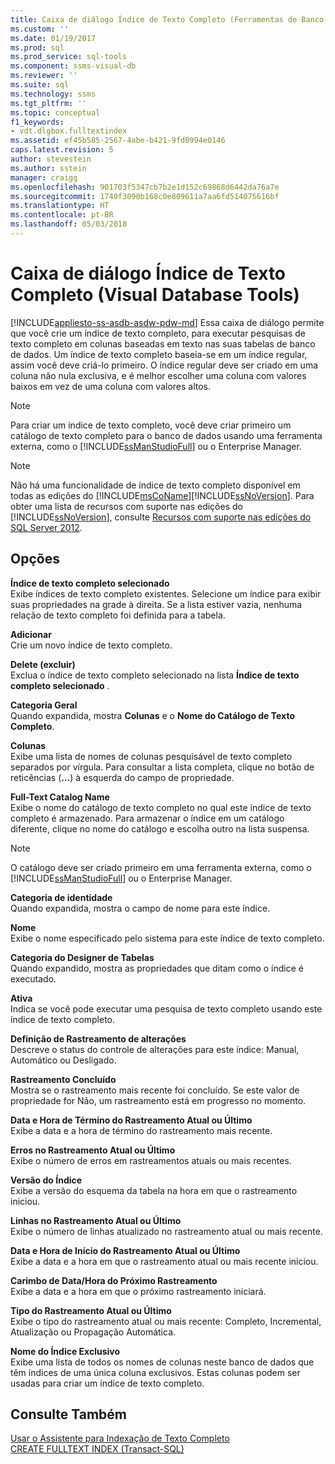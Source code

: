 ```yaml
---
title: Caixa de diálogo Índice de Texto Completo (Ferramentas de Banco de Dados Visual) | Microsoft Docs
ms.custom: ''
ms.date: 01/19/2017
ms.prod: sql
ms.prod_service: sql-tools
ms.component: ssms-visual-db
ms.reviewer: ''
ms.suite: sql
ms.technology: ssms
ms.tgt_pltfrm: ''
ms.topic: conceptual
f1_keywords:
- vdt.dlgbox.fulltextindex
ms.assetid: ef45b585-2567-4abe-b421-9fd0994e0146
caps.latest.revision: 5
author: stevestein
ms.author: sstein
manager: craigg
ms.openlocfilehash: 901703f5347cb7b2e1d152c69868d6442da76a7e
ms.sourcegitcommit: 1740f3090b168c0e809611a7aa6fd514075616bf
ms.translationtype: HT
ms.contentlocale: pt-BR
ms.lasthandoff: 05/03/2018
---
```

# <a name="full-text-index-dialog-box-visual-database-tools"></a>Caixa de diálogo Índice de Texto Completo (Visual Database Tools)
[!INCLUDE[appliesto-ss-asdb-asdw-pdw-md](../../includes/appliesto-ss-asdb-asdw-pdw-md.md)]
Essa caixa de diálogo permite que você crie um índice de texto completo, para executar pesquisas de texto completo em colunas baseadas em texto nas suas tabelas de banco de dados. Um índice de texto completo baseia-se em um índice regular, assim você deve criá-lo primeiro. O índice regular deve ser criado em uma coluna não nula exclusiva, e é melhor escolher uma coluna com valores baixos em vez de uma coluna com valores altos.  
  
> [!NOTE]  
> Para criar um índice de texto completo, você deve criar primeiro um catálogo de texto completo para o banco de dados usando uma ferramenta externa, como o [!INCLUDE[ssManStudioFull](../../includes/ssmanstudiofull_md.md)] ou o Enterprise Manager.  
  
> [!NOTE]  
> Não há uma funcionalidade de índice de texto completo disponível em todas as edições do [!INCLUDE[msCoName](../../includes/msconame_md.md)][!INCLUDE[ssNoVersion](../../includes/ssnoversion_md.md)]. Para obter uma lista de recursos com suporte nas edições do [!INCLUDE[ssNoVersion](../../includes/ssnoversion_md.md)], consulte [Recursos com suporte nas edições do SQL Server 2012](http://msdn.microsoft.com/en-us/5da61ff5-12b9-48e6-b3c8-0dacca1751c4).  
  
## <a name="options"></a>Opções  
**Índice de texto completo selecionado**  
Exibe índices de texto completo existentes. Selecione um índice para exibir suas propriedades na grade à direita. Se a lista estiver vazia, nenhuma relação de texto completo foi definida para a tabela.  
  
**Adicionar**  
Crie um novo índice de texto completo.  
  
**Delete (excluir)**  
Exclua o índice de texto completo selecionado na lista **Índice de texto completo selecionado** .  
  
**Categoria Geral**  
Quando expandida, mostra **Colunas** e o **Nome do Catálogo de Texto Completo**.  
  
**Colunas**  
Exibe uma lista de nomes de colunas pesquisável de texto completo separados por vírgula. Para consultar a lista completa, clique no botão de reticências (**…**) à esquerda do campo de propriedade.  
  
**Full-Text Catalog Name**  
Exibe o nome do catálogo de texto completo no qual este índice de texto completo é armazenado. Para armazenar o índice em um catálogo diferente, clique no nome do catálogo e escolha outro na lista suspensa.  
  
> [!NOTE]  
> O catálogo deve ser criado primeiro em uma ferramenta externa, como o [!INCLUDE[ssManStudioFull](../../includes/ssmanstudiofull_md.md)] ou o Enterprise Manager.  
  
**Categoria de identidade**  
Quando expandida, mostra o campo de nome para este índice.  
  
**Nome**  
Exibe o nome especificado pelo sistema para este índice de texto completo.  
  
**Categoria do Designer de Tabelas**  
Quando expandido, mostra as propriedades que ditam como o índice é executado.  
  
**Ativa**  
Indica se você pode executar uma pesquisa de texto completo usando este índice de texto completo.  
  
**Definição de Rastreamento de alterações**  
Descreve o status do controle de alterações para este índice: Manual, Automático ou Desligado.  
  
**Rastreamento Concluído**  
Mostra se o rastreamento mais recente foi concluído. Se este valor de propriedade for Não, um rastreamento está em progresso no momento.  
  
**Data e Hora de Término do Rastreamento Atual ou Último**  
Exibe a data e a hora de término do rastreamento mais recente.  
  
**Erros no Rastreamento Atual ou Último**  
Exibe o número de erros em rastreamentos atuais ou mais recentes.  
  
**Versão do Índice**  
Exibe a versão do esquema da tabela na hora em que o rastreamento iniciou.  
  
**Linhas no Rastreamento Atual ou Último**  
Exibe o número de linhas atualizado no rastreamento atual ou mais recente.  
  
**Data e Hora de Início do Rastreamento Atual ou Último**  
Exibe a data e a hora em que o rastreamento atual ou mais recente iniciou.  
  
**Carimbo de Data/Hora do Próximo Rastreamento**  
Exibe a data e a hora em que o próximo rastreamento iniciará.  
  
**Tipo do Rastreamento Atual ou Último**  
Exibe o tipo do rastreamento atual ou mais recente: Completo, Incremental, Atualização ou Propagação Automática.  
  
**Nome do Índice Exclusivo**  
Exibe uma lista de todos os nomes de colunas neste banco de dados que têm índices de uma única coluna exclusivos. Estas colunas podem ser usadas para criar um índice de texto completo.  
  
## <a name="see-also"></a>Consulte Também  
[Usar o Assistente para Indexação de Texto Completo](http://msdn.microsoft.com/en-us/3e9d9605-6525-4781-9168-fdaa06db3459)  
[CREATE FULLTEXT INDEX (Transact-SQL)](http://msdn.microsoft.com/en-us/8b80390f-5f8b-4e66-9bcc-cabd653c19fd)  
  

